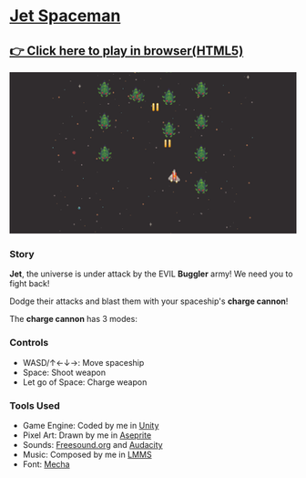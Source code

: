 # [Jet Spaceman](https://fishwash.github.io/jet-spaceman/)
## [👉 Click here to play in browser(HTML5)](https://fishwash.github.io/jet-spaceman/)
![Jet Spaceman Screenshot](/imgs/jetspaceman1.png)

### Story
**Jet**, the universe is under attack by the EVIL **Buggler** army! We need you to fight back!

Dodge their attacks and blast them with your spaceship's **charge cannon**!

The **charge cannon** has 3 modes: 

### Controls
- WASD/↑←↓→: Move spaceship
- Space: Shoot weapon
- Let go of Space: Charge weapon

### Tools Used
- Game Engine: Coded by me in [Unity](https://unity.com/)
- Pixel Art: Drawn by me in [Aseprite](https://www.aseprite.org/)
- Sounds: [Freesound.org](https://freesound.org/) and [Audacity](https://www.audacityteam.org/)
- Music: Composed by me in [LMMS](https://lmms.io/)
- Font: [Mecha](https://www.dafont.com/mecha-cf.font)
